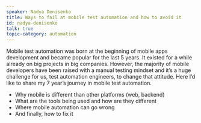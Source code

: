 ```yaml
---
speaker: Nadya Denisenko
title: Ways to fail at mobile test automation and how to avoid it
id: nadya-denisenko
talk: true
topic-category: automation
---
```

Mobile test automation was born at the beginning of mobile apps development and became popular for the last 5 years. It existed for a while already on big projects in big companies. However, the majority of mobile developers have been raised with a manual testing mindset and it’s a huge challenge for us, test automation engineers, to change that attitude. Here I’d like to share my 7 year’s journey in mobile test automation.
- Why mobile is different than other platforms (web, backend)
- What are the tools being used and how are they different
- Where mobile automation can go wrong
- And finally, how to fix it